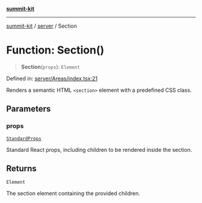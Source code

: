 [**summit-kit**](../../README.md)

***

[summit-kit](../../modules.md) / [server](../README.md) / Section

# Function: Section()

> **Section**(`props`): `Element`

Defined in: [server/Areas/index.tsx:21](https://github.com/andrewgremlich/summit-kit/blob/d3a8005298067da321a6d201141a869090a11e76/src/react/server/Areas/index.tsx#L21)

Renders a semantic HTML `<section>` element with a predefined CSS class.

## Parameters

### props

[`StandardProps`](../type-aliases/StandardProps.md)

Standard React props, including children to be rendered inside the section.

## Returns

`Element`

The section element containing the provided children.
